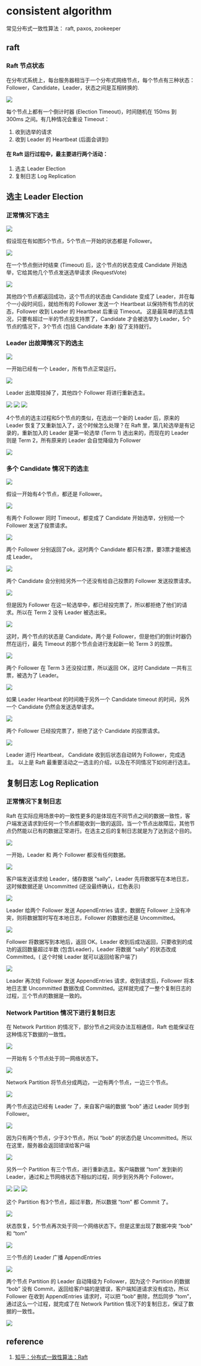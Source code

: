 # consistent algorithm

常见分布式一致性算法： raft, paxos, zookeeper

## raft

### Raft 节点状态

在分布式系统上，每台服务器相当于一个分布式网络节点，每个节点有三种状态：Follower，Candidate，Leader，状态之间是互相转换的.

![](../images/distribute_system/consistent_algorithm/1.jpg)

每个节点上都有一个倒计时器 (Election Timeout)，时间随机在 150ms 到 300ms 之间。有几种情况会重设 Timeout：

1. 收到选举的请求
1. 收到 Leader 的 Heartbeat (后面会讲到)

#### 在 Raft 运行过程中，最主要进行两个活动：

1. 选主 Leader Election
1. 复制日志 Log Replication

## 选主 Leader Election

### 正常情况下选主

![](../images/distribute_system/consistent_algorithm/2.jpg)

假设现在有如图5个节点，5个节点一开始的状态都是 Follower。

![](../images/distribute_system/consistent_algorithm/3.jpg)

在一个节点倒计时结束 (Timeout) 后，这个节点的状态变成 Candidate 开始选举，它给其他几个节点发送选举请求 (RequestVote)

![](../images/distribute_system/consistent_algorithm/4.jpg)

其他四个节点都返回成功，这个节点的状态由 Candidate 变成了 Leader，并在每个一小段时间后，就给所有的 Follower 发送一个 Heartbeat 以保持所有节点的状态，Follower 收到 Leader 的 Heartbeat 后重设 Timeout。
这是最简单的选主情况，只要有超过一半的节点投支持票了，Candidate 才会被选举为 Leader，5个节点的情况下，3个节点 (包括 Candidate 本身) 投了支持就行。

### Leader 出故障情况下的选主

![](../images/distribute_system/consistent_algorithm/5.jpg)

一开始已经有一个 Leader，所有节点正常运行。

![](../images/distribute_system/consistent_algorithm/6.jpg)

Leader 出故障挂掉了，其他四个 Follower 将进行重新选主。

![](../images/distribute_system/consistent_algorithm/7.jpg)
![](../images/distribute_system/consistent_algorithm/8.jpg)
![](../images/distribute_system/consistent_algorithm/9.jpg)

4个节点的选主过程和5个节点的类似，在选出一个新的 Leader 后，原来的 Leader 恢复了又重新加入了，这个时候怎么处理？在 Raft 里，第几轮选举是有记录的，重新加入的 Leader 是第一轮选举 (Term 1) 选出来的，而现在的 Leader 则是 Term 2，所有原来的 Leader 会自觉降级为 Follower

![](../images/distribute_system/consistent_algorithm/10.jpg)

### 多个 Candidate 情况下的选主

![](../images/distribute_system/consistent_algorithm/11.jpg)

假设一开始有4个节点，都还是 Follower。

![](../images/distribute_system/consistent_algorithm/12.jpg)

有两个 Follower 同时 Timeout，都变成了 Candidate 开始选举，分别给一个 Follower 发送了投票请求。

![](../images/distribute_system/consistent_algorithm/13.jpg)

两个 Follower 分别返回了ok，这时两个 Candidate 都只有2票，要3票才能被选成 Leader。

![](../images/distribute_system/consistent_algorithm/14.jpg)

两个 Candidate 会分别给另外一个还没有给自己投票的 Follower 发送投票请求。

![](../images/distribute_system/consistent_algorithm/15.jpg)

但是因为 Follower 在这一轮选举中，都已经投完票了，所以都拒绝了他们的请求。所以在 Term 2 没有 Leader 被选出来。

![](../images/distribute_system/consistent_algorithm/16.jpg)

这时，两个节点的状态是 Candidate，两个是 Follower，但是他们的倒计时器仍然在运行，最先 Timeout 的那个节点会进行发起新一轮 Term 3 的投票。

![](../images/distribute_system/consistent_algorithm/17.jpg)

两个 Follower 在 Term 3 还没投过票，所以返回 OK，这时 Candidate 一共有三票，被选为了 Leader。

![](../images/distribute_system/consistent_algorithm/18.jpg)

如果 Leader Heartbeat 的时间晚于另外一个 Candidate timeout 的时间，另外一个 Candidate 仍然会发送选举请求。

![](../images/distribute_system/consistent_algorithm/19.jpg)

两个 Follower 已经投完票了，拒绝了这个 Candidate 的投票请求。

![](../images/distribute_system/consistent_algorithm/20.jpg)

Leader 进行 Heartbeat， Candidate 收到后状态自动转为 Follower，完成选主。
以上是 Raft 最重要活动之一选主的介绍，以及在不同情况下如何进行选主。

## 复制日志 Log Replication

### 正常情况下复制日志

Raft 在实际应用场景中的一致性更多的是体现在不同节点之间的数据一致性，客户端发送请求到任何一个节点都能收到一致的返回，当一个节点出故障后，其他节点仍然能以已有的数据正常进行。在选主之后的复制日志就是为了达到这个目的。

![](../images/distribute_system/consistent_algorithm/21.jpg)

一开始，Leader 和 两个 Follower 都没有任何数据。

![](../images/distribute_system/consistent_algorithm/22.jpg)

客户端发送请求给 Leader，储存数据 “sally”，Leader 先将数据写在本地日志，这时候数据还是 Uncommitted (还没最终确认，红色表示)

![](../images/distribute_system/consistent_algorithm/23.jpg)

Leader 给两个 Follower 发送 AppendEntries 请求，数据在 Follower 上没有冲突，则将数据暂时写在本地日志，Follower 的数据也还是 Uncommitted。

![](../images/distribute_system/consistent_algorithm/24.jpg)

Follower 将数据写到本地后，返回 OK。Leader 收到后成功返回，只要收到的成功的返回数量超过半数 (包含Leader)，Leader 将数据 “sally” 的状态改成 Committed。( 这个时候 Leader 就可以返回给客户端了)

![](../images/distribute_system/consistent_algorithm/25.jpg)

Leader 再次给 Follower 发送 AppendEntries 请求，收到请求后，Follower 将本地日志里 Uncommitted 数据改成 Committed。这样就完成了一整个复制日志的过程，三个节点的数据是一致的。

### Network Partition 情况下进行复制日志

在 Network Partition 的情况下，部分节点之间没办法互相通信，Raft 也能保证在这种情况下数据的一致性。

![](../images/distribute_system/consistent_algorithm/26.jpg)

一开始有 5 个节点处于同一网络状态下。

![](../images/distribute_system/consistent_algorithm/27.jpg)

Network Partition 将节点分成两边，一边有两个节点，一边三个节点。

![](../images/distribute_system/consistent_algorithm/28.jpg)

两个节点这边已经有 Leader 了，来自客户端的数据 “bob” 通过 Leader 同步到 Follower。

![](../images/distribute_system/consistent_algorithm/29.jpg)

因为只有两个节点，少于3个节点，所以 “bob” 的状态仍是 Uncommitted。所以在这里，服务器会返回错误给客户端

![](../images/distribute_system/consistent_algorithm/30.jpg)

另外一个 Partition 有三个节点，进行重新选主。客户端数据 “tom” 发到新的 Leader，通过和上节网络状态下相似的过程，同步到另外两个 Follower。

![](../images/distribute_system/consistent_algorithm/31.jpg)
![](../images/distribute_system/consistent_algorithm/32.jpg)
![](../images/distribute_system/consistent_algorithm/33.jpg)

这个 Partition 有3个节点，超过半数，所以数据 “tom” 都 Commit 了。

![](../images/distribute_system/consistent_algorithm/34.jpg)

状态恢复，5个节点再次处于同一个网络状态下。但是这里出现了数据冲突 “bob" 和 “tom"

![](../images/distribute_system/consistent_algorithm/35.jpg)

三个节点的 Leader 广播 AppendEntries

![](../images/distribute_system/consistent_algorithm/36.jpg)

两个节点 Partition 的 Leader 自动降级为 Follower，因为这个 Partition 的数据 “bob” 没有 Commit，返回给客户端的是错误，客户端知道请求没有成功，所以 Follower 在收到 AppendEntries 请求时，可以把 “bob“ 删除，然后同步 ”tom”，通过这么一个过程，就完成了在 Network Partition 情况下的复制日志，保证了数据的一致性。

![](../images/distribute_system/consistent_algorithm/37.jpg)

## reference

1. [知乎：分布式一致性算法：Raft](https://zhuanlan.zhihu.com/p/90508185)
